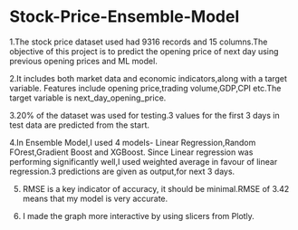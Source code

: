 # Stock-Price-Ensemble-Model

1.The stock price dataset used had 9316 records and 15 columns.The objective of this project is to predict the opening price of next day using previous opening prices and ML model.

2.It includes both market data and economic indicators,along with a target variable. Features include opening price,trading volume,GDP,CPI etc.The target variable is next_day_opening_price.

3.20% of the dataset was used for testing.3 values for the first 3 days in test data are predicted from the start.

4.In Ensemble Model,I used 4 models- Linear Regression,Random FOrest,Gradient Boost and XGBoost. Since Linear regression was performing significantly well,I used weighted average in favour of linear regression.3 predictions are given as output,for next 3 days.

5. RMSE is a key indicator of accuracy, it should be minimal.RMSE of 3.42 means that my model is very accurate.
   
6. I made the graph more interactive by using slicers from Plotly.
